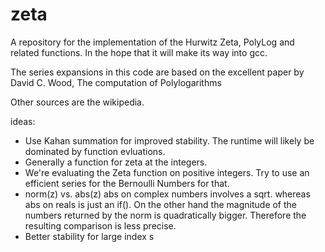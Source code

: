zeta
====

A repository for the implementation of the Hurwitz Zeta, PolyLog and related functions.
In the hope that it will make its way into gcc.

The series expansions in this code are based on the excellent paper by 
David C. Wood,
The computation of Polylogarithms

Other sources are the wikipedia.

ideas:
- Use Kahan summation for improved stability. The runtime will likely be dominated by function evluations.
- Generally a function for zeta at the integers.
- We're evaluating the Zeta function on positive integers. Try to use an efficient series for the Bernoulli Numbers for that.
- norm(z) vs. abs(z) abs on complex numbers involves a sqrt. whereas abs on reals is just an if().
  On the other hand the magnitude of the numbers returned by the norm is quadratically bigger. Therefore the resulting 
  comparison is less precise.
- Better stability for large index s